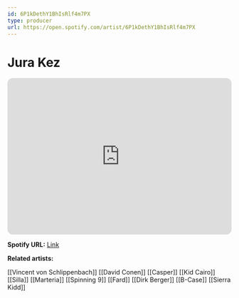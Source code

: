 ```yaml
---
id: 6P1kDethY1BhIsRlf4m7PX
type: producer
url: https://open.spotify.com/artist/6P1kDethY1BhIsRlf4m7PX
---
```

# Jura Kez

<iframe style="border-radius:12px" src="https://open.spotify.com/embed/artist/6P1kDethY1BhIsRlf4m7PX" width="100%" height="352" frameBorder="0" allowfullscreen="" allow="autoplay; clipboard-write; encrypted-media; fullscreen; picture-in-picture" loading="lazy"></iframe>

**Spotify URL:** [Link](https://open.spotify.com/artist/6P1kDethY1BhIsRlf4m7PX)

**Related artists:**

[[Vincent von Schlippenbach]]
[[David Conen]]
[[Casper]]
[[Kid Cairo]]
[[Silla]]
[[Marteria]]
[[Spinning 9]]
[[Fard]]
[[Dirk Berger]]
[[B-Case]]
[[Sierra Kidd]]
